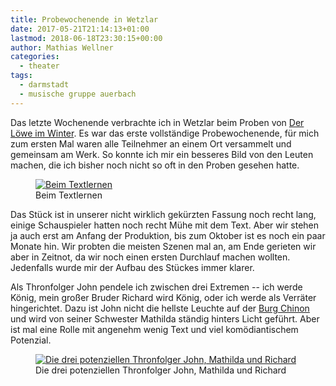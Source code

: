 ```yaml
---
title: Probewochenende in Wetzlar
date: 2017-05-21T21:14:13+01:00
lastmod: 2018-06-18T23:30:15+00:00
author: Mathias Wellner
categories:
  - theater
tags: 
  - darmstadt
  - musische gruppe auerbach
---
```

Das letzte Wochenende verbrachte ich in Wetzlar beim Proben von [Der Löwe im Winter](https://de.wikipedia.org/wiki/Der_L%C3%B6we_im_Winter). Es war das erste vollständige Probewochenende, für mich zum ersten Mal waren alle Teilnehmer an einem Ort versammelt und gemeinsam am Werk. So konnte ich mir ein besseres Bild von den Leuten machen, die ich bisher noch nicht so oft in den Proben gesehen hatte. 

<!--more-->

<figure>
  <a href="https://www.flickr.com/photos/mwellner/34851206955/in/dateposted-public/" title="Beim Textlernen">
    <img srcset="https://farm5.staticflickr.com/4225/34851206955_c4aec4902d_n.jpg 320w, https://farm5.staticflickr.com/4225/34851206955_c4aec4902d_z.jpg 640w, https://farm5.staticflickr.com/4225/34851206955_c4aec4902d_c.jpg 800w, https://farm5.staticflickr.com/4225/34851206955_19cf295734_h.jpg 1600w, https://farm5.staticflickr.com/4225/34851206955_bf5de62793_k.jpg 2048w" src="https://farm5.staticflickr.com/4225/34851206955_c4aec4902d_b.jpg" title="Beim Textlernen">
  </a>
  <figcaption>Beim Textlernen</figcaption>
</figure>

Das Stück ist in unserer nicht wirklich gekürzten Fassung noch recht lang, einige Schauspieler hatten noch recht Mühe mit dem Text. Aber wir stehen ja auch erst am Anfang der Produktion, bis zum Oktober ist es noch ein paar Monate hin. Wir probten die meisten Szenen mal an, am Ende gerieten wir aber in Zeitnot, da wir noch einen ersten Durchlauf machen wollten. Jedenfalls wurde mir der Aufbau des Stückes immer klarer. 

Als Thronfolger John pendele ich zwischen drei Extremen -- ich werde König, mein großer Bruder Richard wird König, oder ich werde als Verräter hingerichtet. Dazu ist John nicht die hellste Leuchte auf der [Burg Chinon](https://de.wikipedia.org/wiki/Burg_Chinon) und wird von seiner Schwester Mathilda ständig hinters Licht geführt. Aber ist mal eine Rolle mit angenehm wenig Text und viel komödiantischem Potenzial. 

<figure>
  <a href="https://www.flickr.com/photos/mwellner/34041316383/in/dateposted-public/" title="Die drei potenziellen Thronfolger John, Mathilda und Richard">
    <img srcset="https://farm5.staticflickr.com/4272/34041316383_eede7565fa_n.jpg 320w, https://farm5.staticflickr.com/4272/34041316383_eede7565fa_z.jpg 640w, https://farm5.staticflickr.com/4272/34041316383_eede7565fa_c.jpg 800w, https://farm5.staticflickr.com/4272/34041316383_988a75034d_h.jpg 1600w, https://farm5.staticflickr.com/4272/34041316383_83ceaccf93_k.jpg 2048w" src="https://farm5.staticflickr.com/4272/34041316383_eede7565fa_b.jpg" title="Die drei potenziellen Thronfolger John, Mathilda und Richard" alt="Die drei potenziellen Thronfolger John, Mathilda und Richard">    
  </a>
  <figcaption>Die drei potenziellen Thronfolger John, Mathilda und Richard</figcaption>
</figure>